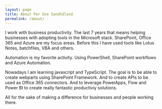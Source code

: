 ```yaml
---
layout: page
title: About Per Ove Sandhåland
permalink: /about/
---
```


I work with business productivity.
The last 7 years that means helping businesses with adopting tools in the Microsoft stack.
SharePoint, Office 365 and Azure are my focus areas.
Before this I have used tools like Lotus Notes, batchfiles, VBA and others.

Automation is my favorite activity. Using PowerShell, SharePoint workflows and Azure Automation.

Nowadays I am learning javascript and TypeScript.
The goal is to be able to create webparts using SharePoint Framework.
And to create APIs to be used as Office 365 connectors.
And to leverage PowerApps, Flow and Power BI to create really fantastic productiviy solutions.

All for the sake of making a difference for businesses and people working there.


